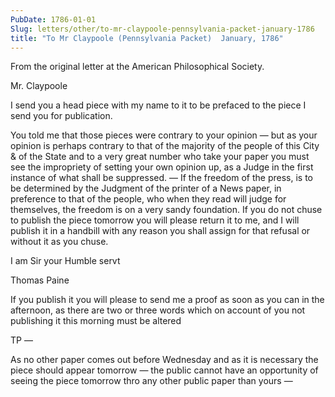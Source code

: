 ```yaml
---
PubDate: 1786-01-01
Slug: letters/other/to-mr-claypoole-pennsylvania-packet-january-1786
title: "To Mr Claypoole (Pennsylvania Packet)  January, 1786"
---
```


   From the original letter at the American Philosophical Society.
   
   Mr. Claypoole
   
   I send you a head piece with my name to it to be prefaced to the piece I
   send you for publication. 
   
   You told me that those pieces were contrary to
   your opinion &mdash; but as your opinion is perhaps contrary to that of the
   majority of the people of this City & of the State and to a very great
   number who take your paper you must see the impropriety of setting your
   own opinion up, as a Judge in the first instance of what shall be
   suppressed. &mdash; If the freedom of the press, is to be determined by the
   Judgment of the printer of a News paper, in preference to that of the
   people, who when they read will judge for themselves, the freedom is on a
   very sandy foundation. If you do not chuse to publish the piece tomorrow
   you will please return it to me, and I will publish it in a handbill with
   any reason you shall assign for that refusal or without it as you chuse.

   I am Sir your Humble servt
   
   Thomas Paine
   
   If you publish it you will please to send me a proof as soon as you 
   can in the afternoon, as there are two or three words which on account 
   of you not publishing it this morning must be altered
   
   TP &mdash;
   
   As no other paper comes out before Wednesday and as it is necessary 
   the piece should appear tomorrow &mdash; the public cannot have 
   an opportunity of seeing the piece tomorrow thro any other public 
   paper than yours &mdash;
